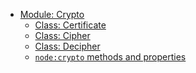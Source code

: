 - [Module: Crypto](index.md)
  - [Class: Certificate](certificate.md)
  - [Class: Cipher](cipher.md)
  - [Class: Decipher](decipher.md)
  - [`node:crypto` methods and properties](node-crypto.md)

<!-- ** Important Notes **

- As you can see each class has its own file. This trimms down the size of each page and allows easier navigation
- This Navigation is just an example and doesn't represent a realistic scenario, hence it doesn't include everything from this module
- The prefixes such as `Module`, `Class` are generated by the tooling by identifying the type of the Headings

The Navigation files show only the top-level entries of the Navigation, for example, If you open the `Module: Buffers` page
you will have a "ToC - Table of Contents" containing the actual items from that page. Containing entries such as:

- Determining if crypto support is unavailable
- Notes
  - Using strings as inputs to cryptographic APIs
  - Legacy streams API (prior to Node.js 0.10)
  - Support for weak or compromised algorithms
  - CCM mode
- Crypto constants
  - OpenSSL options
  - OpenSSL engine constants
  - Other OpenSSL constants
  - Node.js crypto constants

The main `navigation.md` of a module is done to represent the available Classes and main point of interests of a Module (Like a Quick Access).

It is also done like that as classes now are their own files, and independent pages. This is done to reduce the page size, loading time and need to scroll, it also makes classes easier to be indexed.

-->
